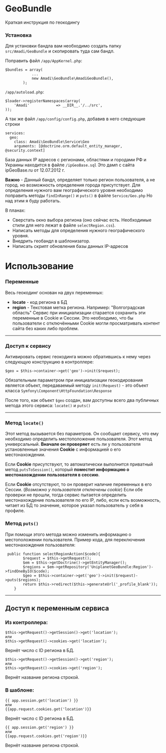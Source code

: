 GeoBundle
=========

Краткая инструкция по геокодингу

### Установка

Для установки бандла вам необходимо создать папку `src/Amadi/GeoBundle` и скопировать туда сам бандл.

Поправить файл `/app/AppKernel.php`:
```
$bundles = array(
            ...
            new Amadi\GeoBundle\AmadiGeoBundle(),
        );
```
`/app/autoload.php`:
```
$loader->registerNamespaces(array(
    'Amadi'            => __DIR__.'/../src',
));
```
А так же файл `/app/config/config.php`, добавив в него следующие строки
```
services:
  geo:
    class: Amadi\GeoBundle\Service\Geo
    arguments: [@doctrine.orm.default_entity_manager, @security.context]
```

База данных IP адресов с регионами, областями и городами РФ и Украины находится в файле `/ipGeoBase.sql`
Это дамп с сайта ipGeoBase.ru от 12.07.2012 г.

**Важно** - Данный бандл, определяет только регион пользователя, а не город. но возможность определения города присутствует.
Для определения нужного вам географического уровня необходимо поправить методы `findInRange()` и `puts()` в файле `Service/Geo.php`
Но над этим я буду работать.

В планах:
* Сверстать окно выбора региона (оно сейчас есть. Необходимые стили для него лежат в файле `selectRegion.css`).
* Написать методы для определения нужного географического уровня.
* Внедрить геобандл в шаблонизатор.
* Написать скрипт обновления базы данных IP-адресов


# Использование

### Переменные
Весь геокодинг основан на двух переменных:
* **locate** - код региона в БД
* **region** - Текстовая метка региона. Например: "Волгоградская область"
Сервис при инициализации старается сохранить эти переменные в Cookie и Сессии. Это необходимо, что бы пользователи с отключёнными Cookie могли просматривать контент сайта без каких либо проблем.

-------------------------------------

### Доступ к сервису
Активировать сервис геокодинга можно обратившись к нему через следующую конструкцию в контроллере:
```
$geo = $this->container->get('geo')->init($request);
```
Обязательным параметром при инициализации геокодирования является объект, передаваемый методу ``init(Request)`` - это объект класса ``Symfony\Component\HttpFoundation\Response``

После того, как объект ``$geo`` создан, вам доступны всего два публичных метода этого сервиса: ``locate()`` и ``puts()``

---------------------------

### Метод ``locate()``
Этот метод вызывается без параметров. Он сообщает сервису, что ему необходимо определить местоположение пользователя.
Этот метод универсальный. **Вначале он проверяет** есть ли у пользователя установленные значения **Cookie** с информацией о его местонахождении.

Если **Cookie** присутствуют, то автоматически выполнится приватный метод ``putsToSession()``, который **поместит информацию о местонахождении пользователя в сессию**.

Если **Cookie** отсутствуют, то он проверит наличие переменных в его Сессии. (_Возможно у пользователя отключены cookie_)
Если обе проверки не прошли, тогда сервис пытается определить местонахождение пользователя по его IP, либо, если есть возможность, читает из БД то значение, которое указал пользователь у себя в профиле.

### Метод ``puts()``
При помощи этого метода можно изменить информацию о местоположении пользователя.
Пример кода, для переключения местонахождения пользователя:
```
 public function selectRegionAction($code){
        $request = $this->getRequest();
        $em = $this->getDoctrine()->getEntityManager();
        $regions = $em->getRepository('UniplanetGeoBundle:Region')->findOneById($code);
        $geo = $this->container->get('geo')->init($request)->puts($regions);
        return $this->redirect($this->generateUrl('_profile_blank'));
    }
```

------------------------

## Доступ к переменным сервиса
### Из контроллера:
```
$this->getRequest()->getSession()->get('location');
или
$this->getRequest()->cookies->get('location');
```
Вернёт число с ID региона в БД.

```
$this->getRequest()->getSession()->get('region');
или
$this->getRequest()->cookies->get('region');
```
Вернёт название региона строкой.

### В шаблоне:
```
{{ app.session.get('location') }}
или
{{app.request.cookies.get('location')}}
```
Вернёт число с ID региона в БД.

```
{{ app.session.get('region') }}
или
{{app.request.cookies.get('region')}}
```
Вернёт название региона строкой.


